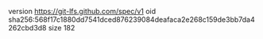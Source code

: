 version https://git-lfs.github.com/spec/v1
oid sha256:568f17c1880dd7541dced876239084deafaca2e268c159de3bb7da4262cbd3d8
size 182
